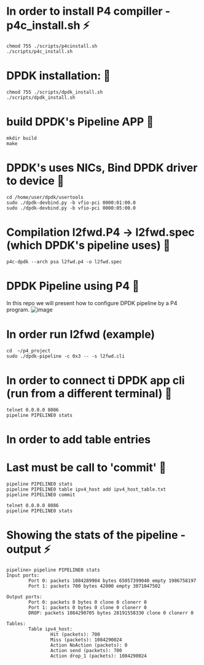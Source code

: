 # In order to install P4 compiller - p4c_install.sh ⚡
```
chmod 755 ./scripts/p4cinstall.sh
./scripts/p4c_install.sh
```

# DPDK installation: 💬
```
chmod 755 ./scripts/dpdk_install.sh
./scripts/dpdk_install.sh
```

# build DPDK's Pipeline APP 💬

```cd /home/user/dpdk/examples/pipeline
mkdir build
make
```

# DPDK's uses NICs, Bind DPDK driver to device 💬
```
cd /home/user/dpdk/usertools
sudo ./dpdk-devbind.py -b vfio-pci 0000:01:00.0
sudo ./dpdk-devbind.py -b vfio-pci 0000:05:00.0
```
 
# Compilation l2fwd.P4 -> l2fwd.spec (which DPDK's pipeline uses) 💬
```
p4c-dpdk --arch psa l2fwd.p4 -o l2fwd.spec 
```

# DPDK Pipeline using P4 💬
In this repo we will present how to configure DPDK pipeline by a P4 program.
![image](https://user-images.githubusercontent.com/64970907/212545978-e11ded03-e092-4abd-94c5-0908ecac8ed8.png)
# In order run l2fwd (example)

```sudo su
cd  ~/p4_project
sudo ./dpdk-pipeline -c 0x3 -- -s l2fwd.cli
```

# In order to connect ti DPDK app cli (run from a different terminal) 💬
```
telnet 0.0.0.0 8086
pipeline PIPELINE0 stats
```
# In order to add table entries
# Last must be call to 'commit' 💬
```
pipeline PIPELINE0 stats
pipeline PIPELINE0 table ipv4_host add ipv4_host_table.txt
pipeline PIPELINE0 commit
```

```
telnet 0.0.0.0 8086
pipeline PIPELINE0 stats
```

# Showing the stats of the pipeline - output ⚡
```
pipeline> pipeline PIPELINE0 stats
Input ports:
        Port 0: packets 1084289984 bytes 65057399040 empty 1986758197
        Port 1: packets 700 bytes 42000 empty 3071047502

Output ports:
        Port 0: packets 0 bytes 0 clone 0 clonerr 0
        Port 1: packets 0 bytes 0 clone 0 clonerr 0
        DROP: packets 1084290705 bytes 28191558330 clone 0 clonerr 0

Tables:
        Table ipv4_host:
                Hit (packets): 700
                Miss (packets): 1084290024
                Action NoAction (packets): 0
                Action send (packets): 700
                Action drop_1 (packets): 1084290024

```

